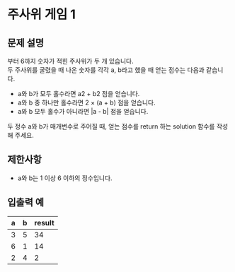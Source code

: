 # 주사위 게임 1

## 문제 설명

부터 6까지 숫자가 적힌 주사위가 두 개 있습니다.  
두 주사위를 굴렸을 때 나온 숫자를 각각 a, b라고 했을 때 얻는 점수는 다음과 같습니다.  

- a와 b가 모두 홀수라면 a2 + b2 점을 얻습니다.
- a와 b 중 하나만 홀수라면 2 × (a + b) 점을 얻습니다.
- a와 b 모두 홀수가 아니라면 |a - b| 점을 얻습니다.

두 정수 a와 b가 매개변수로 주어질 때, 얻는 점수를 return 하는 solution 함수를 작성해 주세요.  


## 제한사항

- a와 b는 1 이상 6 이하의 정수입니다.


## 입출력 예

| a | b | result |
|---|---|--------|
| 3 | 5 | 34     |
| 6 | 1 | 14     |
| 2 | 4 | 2      |

